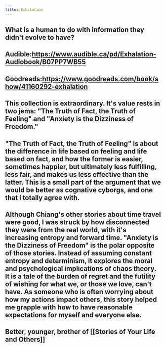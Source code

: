 ```yaml
---
title: Exhalation
---
```


## What is a human to do with information they didn't evolve to have?

## Audible:https://www.audible.ca/pd/Exhalation-Audiobook/B07PP7WB55

## Goodreads:https://www.goodreads.com/book/show/41160292-exhalation

## This collection is extraordinary. It's value rests in two jems: "The Truth of Fact, the Truth of Feeling" and "Anxiety is the Dizziness of Freedom."

## "The Truth of Fact, the Truth of Feeling" is about the difference in life based on feeling and life based on fact, and how the former is easier, sometimes happier, but ultimately less fulfilling, less fair, and makes us less effective than the latter. This is a small part of the argument that we would be better as cognative cyborgs, and one that I totally agree with.

## Although Chiang's other stories about time travel were good, I was struck by how disconnected they were from the real world, with it's increasing entropy and forward time. "Anxiety is the Dizziness of Freedom" is the polar opposite of those stories. Instead of assuming constant entropy and determinism, it explores the moral and psychological implications of chaos theory. It is a tale of the burden of regret and the futility of wishing for what we, or those we love, can't have. As someone who is often worrying about how my actions impact others, this story helped me grapple with how to have reasonable expectations for myself and everyone else.

## Better, younger, brother of [[Stories of Your Life and Others]]

## 
